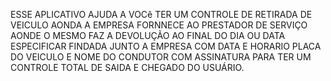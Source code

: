 ESSE APLICATIVO AJUDA A VOCê TER UM CONTROLE DE RETIRADA DE VEICULO AONDA A EMPRESA FORNNECE AO PRESTADOR DE 
SERVIÇO AONDE O MESMO FAZ A DEVOLUÇÃO AO FINAL DO DIA OU DATA ESPECIFICAR FINDADA JUNTO A EMPRESA COM DATA 
E HORARIO PLACA DO VEICULO E NOME DO CONDUTOR COM ASSINATURA PARA TER UM CONTROLE TOTAL DE SAIDA E CHEGADO DO 
USUÁRIO.
